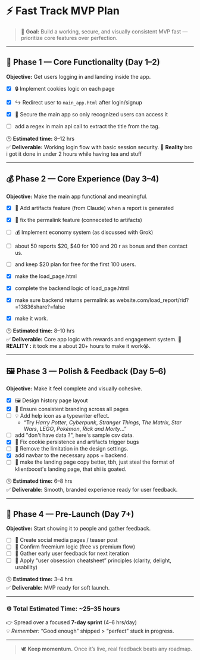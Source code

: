 # ⚡ Fast Track MVP Plan

> 🎯 **Goal:** Build a working, secure, and visually consistent MVP fast — prioritize core features over perfection.

---

## 🧩 Phase 1 — Core Functionality (Day 1–2)

**Objective:** Get users logging in and landing inside the app.

- [x] 🔒 Implement cookies logic on each page  
- [x] ↪️ Redirect user to `main_app.html` after login/signup  
- [x] 🔐 Secure the main app so only recognized users can access it
- [ ] add a regex in main api call to extract the title from the <title> </title> tag.


🕒 **Estimated time:** 8–12 hrs  
✅ **Deliverable:** Working login flow with basic session security.
🗿 **Reality** bro i got it done in under 2 hours while having tea and stuff

---

## 💰 Phase 2 — Core Experience (Day 3–4)

**Objective:** Make the main app functional and meaningful.

- [x] 📝 Add artifacts feature (from Claude) when a report is generated
- [x] 🐛 fix the permalink feature (conneceted to artifacts) 
- [ ] 💰 Implement economy system (as discussed with Grok)
- [ ] about 50 reports $20, $40 for 100 and 20 r as bonus and then contact us.
- [ ] and keep $20 plan for free for the first 100 users.
- [x] make the load_page.html
- [x] complete the backend logic of load_page.html
- [x] make sure backend returns permalink as website.com/load_report/rid?=13836share?=false
- [x] make it work.


🕒 **Estimated time:** 8–10 hrs  
✅ **Deliverable:** Core app logic with rewards and engagement system.
🗿 **REALITY :** it took me a about 20+ hours to make it work😭.

---

## 🖼️ Phase 3 — Polish & Feedback (Day 5–6)

**Objective:** Make it feel complete and visually cohesive.

- [x] 🖼️ Design history page layout  
- [x] 🎨 Ensure consistent branding across all pages  
- [ ] 💡 Add help icon as a typewriter effect.
  - “Try *Harry Potter*, *Cyberpunk*, *Stranger Things*, *The Matrix*, *Star Wars*, *LEGO*, *Pokémon*, *Rick and Morty*…”
- [ ] add "don't have data ?", here's sample csv data.
- [x] 🐛 Fix cookie persistence and artifacts trigger bugs
- [ ] 🤮 Remove the limitation in the design settings.
- [x] add navbar to the necessary apps + backend.
- [ ] 👑 make the landing page copy better, tbh, just steal the format of klientboost's landing page, that shi is goated.

🕒 **Estimated time:** 6–8 hrs  
✅ **Deliverable:** Smooth, branded experience ready for user feedback.

---

## 📢 Phase 4 — Pre-Launch (Day 7+)

**Objective:** Start showing it to people and gather feedback.

- [ ] 📢 Create social media pages / teaser post  
- [ ] 💎 Confirm freemium logic (free vs premium flow)  
- [ ] 🧠 Gather early user feedback for next iteration
- [ ] 📜 Apply “user obsession cheatsheet” principles (clarity, delight, usability)

🕒 **Estimated time:** 3–4 hrs  
✅ **Deliverable:** MVP ready for soft launch.

---

### ⚙️ Total Estimated Time: **~25–35 hours**
👉 Spread over a focused **7-day sprint** (4–6 hrs/day)  
💡 *Remember:* “Good enough” shipped > “perfect” stuck in progress.

---

> 🕊️ **Keep momentum.** Once it’s live, real feedback beats any roadmap.
